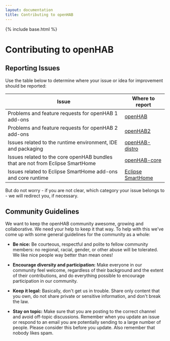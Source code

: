 ```yaml
---
layout: documentation
title: Contributing to openHAB
---
```


{% include base.html %}

# Contributing to openHAB

## Reporting Issues

Use the table below to determine where your issue or idea for improvement should be reported:

Issue | Where to report
------|----------------
Problems and feature requests for openHAB 1 add-ons | [openHAB](https://github.com/openhab/openhab/issues)
Problems and feature requests for openHAB 2 add-ons | [openHAB2](https://github.com/openhab/openhab2/issues)
Issues related to the runtime environment, IDE and packaging | [openHAB-distro](https://github.com/openhab/openhab-distro/issues)
Issues related to the core openHAB bundles that are not from Eclipse SmartHome | [openHAB-core](https://github.com/kaikreuzer/openhab-core/issues)
Issues related to Eclipse SmartHome add-ons and core runtime | [Eclipse SmartHome](https://github.com/eclipse/smarthome/issues)

But do not worry - if you are not clear, which category your issue belongs to - we will redirect you, if necessary.

## Community Guidelines

We want to keep the openHAB community awesome, growing and collaborative. We
need your help to keep it that way. To help with this we've come up with some
general guidelines for the community as a whole:

* **Be nice:** Be courteous, respectful and polite to fellow community members: no
  regional, racial, gender, or other abuse will be tolerated. We like nice people
  way better than mean ones!

* **Encourage diversity and participation:** Make everyone in our community
  feel welcome, regardless of their background and the extent of their
  contributions, and do everything possible to encourage participation in
  our community.

* **Keep it legal:** Basically, don't get us in trouble. Share only content that
  you own, do not share private or sensitive information, and don't break the
  law.

* **Stay on topic:** Make sure that you are posting to the correct channel
  and avoid off-topic discussions. Remember when you update an issue or
  respond to an email you are potentially sending to a large number of
  people.  Please consider this before you update.  Also remember that
  nobody likes spam.
